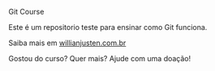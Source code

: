 Git Course

Este é um repositorio teste para ensinar como  Git funciona.

Saiba mais em [willianjusten.com.br](http://willainjusten.com.br)

Gostou do curso? Quer mais? Ajude com uma doação!
